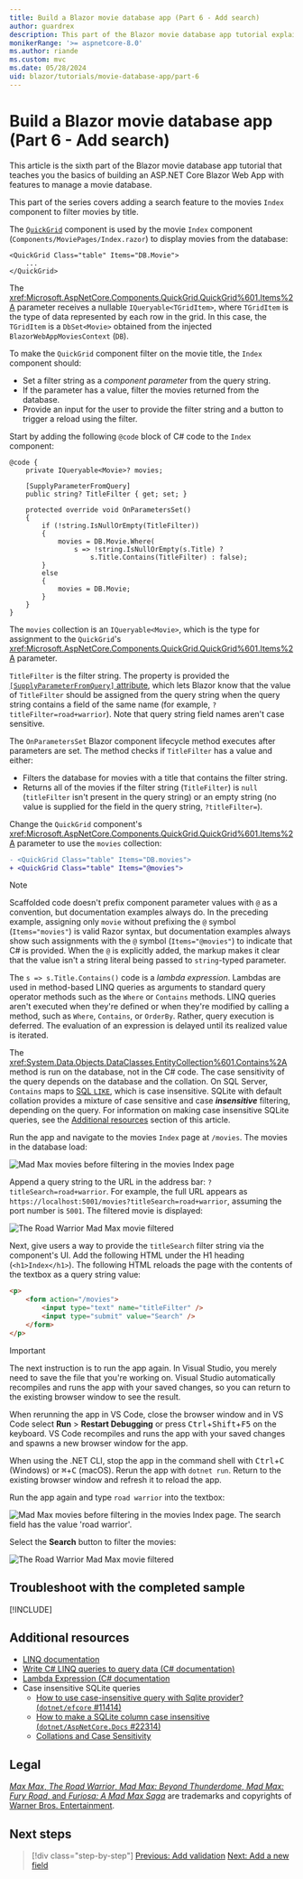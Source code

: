 ```yaml
---
title: Build a Blazor movie database app (Part 6 - Add search)
author: guardrex
description: This part of the Blazor movie database app tutorial explains how to add a search feature to filter movies by title.
monikerRange: '>= aspnetcore-8.0'
ms.author: riande
ms.custom: mvc
ms.date: 05/28/2024
uid: blazor/tutorials/movie-database-app/part-6
---
```

# Build a Blazor movie database app (Part 6 - Add search)

<!-- UPDATE 9.0 Activate after release

[!INCLUDE[](~/includes/not-latest-version.md)]

-->

This article is the sixth part of the Blazor movie database app tutorial that teaches you the basics of building an ASP.NET Core Blazor Web App with features to manage a movie database.

This part of the series covers adding a search feature to the movies `Index` component to filter movies by title.

The [`QuickGrid`](xref:Microsoft.AspNetCore.Components.QuickGrid) component is used by the movie `Index` component (`Components/MoviePages/Index.razor`) to display movies from the database:

```razor
<QuickGrid Class="table" Items="DB.Movie">
    ...
</QuickGrid>
```

The <xref:Microsoft.AspNetCore.Components.QuickGrid.QuickGrid%601.Items%2A> parameter receives a nullable `IQueryable<TGridItem>`, where `TGridItem` is the type of data represented by each row in the grid. In this case, the `TGridItem` is a `DbSet<Movie>` obtained from the injected `BlazorWebAppMoviesContext` (`DB`).

To make the `QuickGrid` component filter on the movie title, the `Index` component should:

* Set a filter string as a *component parameter* from the query string.
* If the parameter has a value, filter the movies returned from the database.
* Provide an input for the user to provide the filter string and a button to trigger a reload using the filter.

Start by adding the following `@code` block of C# code to the `Index` component:

```razor
@code {
    private IQueryable<Movie>? movies;

    [SupplyParameterFromQuery]
    public string? TitleFilter { get; set; }

    protected override void OnParametersSet()
    {
        if (!string.IsNullOrEmpty(TitleFilter))
        {
            movies = DB.Movie.Where(
                s => !string.IsNullOrEmpty(s.Title) ? 
                    s.Title.Contains(TitleFilter) : false);
        }
        else
        {
            movies = DB.Movie;
        }
    }
}
```

The `movies` collection is an `IQueryable<Movie>`, which is the type for assignment to the `QuickGrid`'s <xref:Microsoft.AspNetCore.Components.QuickGrid.QuickGrid%601.Items%2A> parameter.

`TitleFilter` is the filter string. The property is provided the [`[SupplyParameterFromQuery]` attribute](xref:Microsoft.AspNetCore.Components.SupplyParameterFromQueryAttribute), which lets Blazor know that the value of `TitleFilter` should be assigned from the query string when the query string contains a field of the same name (for example, `?titleFilter=road+warrior`). Note that query string field names aren't case sensitive.

The `OnParametersSet` Blazor component lifecycle method executes after parameters are set. The method checks if `TitleFilter` has a value and either:

* Filters the database for movies with a title that contains the filter string.
* Returns all of the movies if the filter string (`TitleFilter`) is `null` (`titleFilter` isn't present in the query string) or an empty string (no value is supplied for the field in the query string, `?titleFilter=`).

Change the `QuickGrid` component's <xref:Microsoft.AspNetCore.Components.QuickGrid.QuickGrid%601.Items%2A> parameter to use the `movies` collection:

```diff
- <QuickGrid Class="table" Items="DB.movies">
+ <QuickGrid Class="table" Items="@movies">
```

> [!NOTE]
> Scaffolded code doesn't prefix component parameter values with `@` as a convention, but documentation examples always do. In the preceding example, assigning only `movie` without prefixing the `@` symbol (`Items="movies"`) is valid Razor syntax, but documentation examples always show such assignments with the `@` symbol (`Items="@movies"`) to indicate that C# is provided. When the `@` is explicitly added, the markup makes it clear that the value isn't a string literal being passed to `string`-typed parameter.

The `s => s.Title.Contains()` code is a *lambda expression*. Lambdas are used in method-based LINQ queries as arguments to standard query operator methods such as the `Where` or `Contains` methods. LINQ queries aren't executed when they're defined or when they're modified by calling a method, such as `Where`, `Contains`, or `OrderBy`. Rather, query execution is deferred. The evaluation of an expression is delayed until its realized value is iterated.

The <xref:System.Data.Objects.DataClasses.EntityCollection%601.Contains%2A> method is run on the database, not in the C# code. The case sensitivity of the query depends on the database and the collation. On SQL Server, `Contains` maps to [SQL `LIKE`](/sql/t-sql/language-elements/like-transact-sql), which is case insensitive. SQLite with default collation provides a mixture of case sensitive and case ***insensitive*** filtering, depending on the query. For information on making case insensitive SQLite queries, see the [Additional resources](#additonal-resources) section of this article.

Run the app and navigate to the movies `Index` page at `/movies`. The movies in the database load:

![Mad Max movies before filtering in the movies Index page](~/blazor/tutorials/movie-database-app/part-6/_static/before-filtering.png)

Append a query string to the URL in the address bar: `?titleSearch=road+warrior`. For example, the full URL appears as `https://localhost:5001/movies?titleSearch=road+warrior`, assuming the port number is `5001`. The filtered movie is displayed:

![The Road Warrior Mad Max movie filtered](~/blazor/tutorials/movie-database-app/part-6/_static/query-string-filter-result.png)

Next, give users a way to provide the `titleSearch` filter string via the component's UI. Add the following HTML under the H1 heading (`<h1>Index</h1>`). The following HTML reloads the page with the contents of the textbox as a query string value:

```html
<p>
    <form action="/movies">
        <input type="text" name="titleFilter" />
        <input type="submit" value="Search" />
    </form>
</p>
```

> [!IMPORTANT]
> The next instruction is to run the app again. In Visual Studio, you merely need to save the file that you're working on. Visual Studio automatically recompiles and runs the app with your saved changes, so you can return to the existing browser window to see the result.
>
> When rerunning the app in VS Code, close the browser window and in VS Code select **Run** > **Restart Debugging** or press <kbd>Ctrl</kbd>+<kbd>Shift</kbd>+<kbd>F5</kbd> on the keyboard. VS Code recompiles and runs the app with your saved changes and spawns a new browser window for the app.
>
> When using the .NET CLI, stop the app in the command shell with <kbd>Ctrl</kbd>+<kbd>C</kbd> (Windows) or <kbd>⌘</kbd>+<kbd>C</kbd> (macOS). Rerun the app with `dotnet run`. Return to the existing browser window and refresh it to reload the app.

Run the app again and type `road warrior` into the textbox:

![Mad Max movies before filtering in the movies Index page. The search field has the value 'road warrior'.](~/blazor/tutorials/movie-database-app/part-6/_static/before-filtering.png)

Select the **Search** button to filter the movies:

![The Road Warrior Mad Max movie filtered](~/blazor/tutorials/movie-database-app/part-6/_static/query-string-filter-result.png)

## Troubleshoot with the completed sample

[!INCLUDE[](~/blazor/tutorials/movie-database-app/includes/troubleshoot.md)]

## Additional resources

* [LINQ documentation](/dotnet/csharp/programming-guide/concepts/linq/)
* [Write C# LINQ queries to query data (C# documentation)](/dotnet/csharp/programming-guide/concepts/linq/query-syntax-and-method-syntax-in-linq)
* [Lambda Expression (C# documentation](/dotnet/csharp/programming-guide/statements-expressions-operators/lambda-expressions)
* Case insensitive SQLite queries
  * [How to use case-insensitive query with Sqlite provider? (`dotnet/efcore` #11414)](https://github.com/dotnet/efcore/issues/11414)
  * [How to make a SQLite column case insensitive (`dotnet/AspNetCore.Docs` #22314)](https://github.com/dotnet/AspNetCore.Docs/issues/22314)
  * [Collations and Case Sensitivity](/ef/core/miscellaneous/collations-and-case-sensitivity)

## Legal

[*Max Max*, *The Road Warrior*, *Mad Max: Beyond Thunderdome*, *Mad Max: Fury Road*, and *Furiosa: A Mad Max Saga*](https://warnerbros.fandom.com/wiki/Mad_Max_(franchise)) are trademarks and copyrights of [Warner Bros. Entertainment](https://www.warnerbros.com/).

## Next steps

> [!div class="step-by-step"]
> [Previous: Add validation](xref:blazor/tutorials/movie-database-app/part-5)
> [Next: Add a new field](xref:blazor/tutorials/movie-database-app/part-7)
